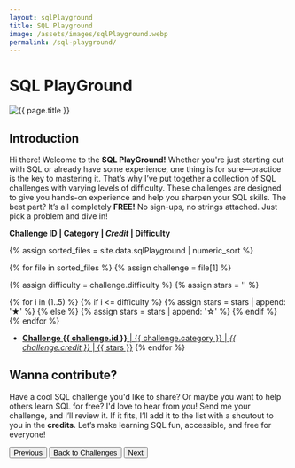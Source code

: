 ```yaml
---
layout: sqlPlayground
title: SQL Playground
image: /assets/images/sqlPlayground.webp
permalink: /sql-playground/
---
```


<div id="challenge-list" markdown="1">

# SQL PlayGround

<img class="featured-image" src="{{ page.image | relative_url }}" alt="{{ page.title }}">

## Introduction

Hi there! Welcome to the **SQL PlayGround!** Whether you're just starting out with SQL or already have some experience, one thing is for sure—practice is the key to mastering it. That’s why I’ve put together a collection of SQL challenges with varying levels of difficulty. These challenges are designed to give you hands-on experience and help you sharpen your SQL skills. The best part? It’s all completely **FREE!** No sign-ups, no strings attached. Just pick a problem and dive in!

**Challenge ID \| Category \| *Credit* \| Difficulty**

{% assign sorted_files = site.data.sqlPlayground | numeric_sort %}

{% for file in sorted_files %}
  {% assign challenge = file[1] %}
  
  {% assign difficulty = challenge.difficulty %}
  {% assign stars = '' %}
  
  {% for i in (1..5) %}
    {% if i <= difficulty %}
      {% assign stars = stars | append: '★' %}
    {% else %}
      {% assign stars = stars | append: '☆' %}
    {% endif %}
  {% endfor %}
  
  - <a href="#" onclick="loadChallenge({{ challenge.id }})">**Challenge {{ challenge.id }}** \| {{ challenge.category }} \| *{{ challenge.credit }}* \| {{ stars }}</a>
{% endfor %}

<!-- {% for file in site.data.sqlPlayground %}
  {% assign challenge = file[1] %}
  
  {% assign difficulty = challenge.difficulty %}
  {% assign stars = '' %}
  
  {% for i in (1..5) %}
    {% if i <= difficulty %}
      {% assign stars = stars | append: '★' %}
    {% else %}
      {% assign stars = stars | append: '☆' %}
    {% endif %}
  {% endfor %}
  
  - <a href="#" onclick="loadChallenge({{ challenge.id }})">**Challenge {{ challenge.id }}** \| {{ challenge.category }} \| *{{ challenge.credit }}* \| {{ stars }}</a>
{% endfor %} -->

## Wanna contribute?

Have a cool SQL challenge you'd like to share? Or maybe you want to help others learn SQL for free? I'd love to hear from you! Send me your challenge, and I’ll review it. If it fits, I’ll add it to the list with a shoutout to you in the **credits**. Let’s make learning SQL fun, accessible, and free for everyone!

</div>

<div id="sql-playground-app" style="display:none;">

  <div class="buttons">
    <button onclick="previousChallenge()">Previous</button>
    <button onclick="showChallengeList()">Back to Challenges</button>
    <button onclick="nextChallenge()">Next</button>
  </div>

  <div id="challenge-container"></div>

  <p><strong>Query:</strong></p>
  <textarea id="query-input" placeholder="Write your SQL query here...

Use `Ctrl + /` to comment/uncomment selected lines."></textarea>

  <div class="buttons">
    <button onclick="executeQuery()">Run Query</button>
    <button onclick="showHint()">Hint 👀</button>
    <button onclick="clearQuery()">Clear 🔄</button>
    <button onclick="showAnswer()">Show Answer</button>
  </div>

  <p><strong>Output:</strong></p>
  <div id="query-result">
    <textarea id="result-output" readonly></textarea>
  </div>

  <div class="buttons">
    <button onclick="previousChallenge()">Previous</button>
    <button onclick="showChallengeList()">Back to Challenges</button>
    <button onclick="nextChallenge()">Next</button>
  </div>

</div>




<script src="https://cdnjs.cloudflare.com/ajax/libs/sql.js/1.6.2/sql-wasm.js"></script>
<script src="{{ '/assets/js/sqlPlayground.js' | relative_url }}"></script>
<script src="https://cdn.jsdelivr.net/npm/fireworks-js/dist/fireworks.min.js"></script>